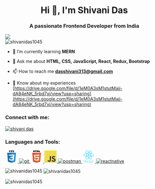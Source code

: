 <h1 align="center">Hi 👋, I'm Shivani Das</h1>
<h3 align="center">A passionate Frontend Developer from India</h3>
<img align="left" width="400" src="https://media0.giphy.com/media/NgurY1o4z080Jfoyzw/giphy.gif?cid=6c09b952jj9hl63hur018osv2g64hybro8ai6bvhuk17rh3x&ep=v1_stickers_related&rid=giphy.gif&ct=s">

<p align="left"> <img src="https://komarev.com/ghpvc/?username=shivanidas1045&label=Profile%20views&color=0e75b6&style=flat" alt="shivanidas1045" /> </p>

- 🌱 I’m currently learning **MERN**

- 💬 Ask me about **HTML, CSS, JavaScript, React, Redux, Bootstrap**

- 📫 How to reach me **dasshivani313@gmail.com**

- 📄 Know about my experiences [https://drive.google.com/file/d/1eM0A3sM1stutMajj-dA84eNK_5rbd7xj/view?usp=sharing](https://drive.google.com/file/d/1eM0A3sM1stutMajj-dA84eNK_5rbd7xj/view?usp=sharing)

<h3 align="left">Connect with me:</h3>
<p align="left">
<a href="https://linkedin.com/in/shivani das" target="blank"><img align="center" src="https://raw.githubusercontent.com/rahuldkjain/github-profile-readme-generator/master/src/images/icons/Social/linked-in-alt.svg" alt="shivani das" height="30" width="40" /></a>
</p>

<h3 align="left">Languages and Tools:</h3>
<p align="left"> <a href="https://www.w3schools.com/css/" target="_blank" rel="noreferrer"> <img src="https://raw.githubusercontent.com/devicons/devicon/master/icons/css3/css3-original-wordmark.svg" alt="css3" width="40" height="40"/> </a> <a href="https://git-scm.com/" target="_blank" rel="noreferrer"> <img src="https://www.vectorlogo.zone/logos/git-scm/git-scm-icon.svg" alt="git" width="40" height="40"/> </a> <a href="https://www.w3.org/html/" target="_blank" rel="noreferrer"> <img src="https://raw.githubusercontent.com/devicons/devicon/master/icons/html5/html5-original-wordmark.svg" alt="html5" width="40" height="40"/> </a> <a href="https://developer.mozilla.org/en-US/docs/Web/JavaScript" target="_blank" rel="noreferrer"> <img src="https://raw.githubusercontent.com/devicons/devicon/master/icons/javascript/javascript-original.svg" alt="javascript" width="40" height="40"/> </a> <a href="https://postman.com" target="_blank" rel="noreferrer"> <img src="https://www.vectorlogo.zone/logos/getpostman/getpostman-icon.svg" alt="postman" width="40" height="40"/> </a> <a href="https://reactjs.org/" target="_blank" rel="noreferrer"> <img src="https://raw.githubusercontent.com/devicons/devicon/master/icons/react/react-original-wordmark.svg" alt="react" width="40" height="40"/> </a> <a href="https://reactnative.dev/" target="_blank" rel="noreferrer"> <img src="https://reactnative.dev/img/header_logo.svg" alt="reactnative" width="40" height="40"/> </a> </p>

<p><img align="left" src="https://github-readme-stats.vercel.app/api/top-langs?username=shivanidas1045&show_icons=true&locale=en&layout=compact" alt="shivanidas1045" /></p>

<p>&nbsp;<img align="center" src="https://github-readme-stats.vercel.app/api?username=shivanidas1045&show_icons=true&locale=en" alt="shivanidas1045" /></p>

<p><img align="center" src="https://github-readme-streak-stats.herokuapp.com/?user=shivanidas1045&" alt="shivanidas1045" /></p>

